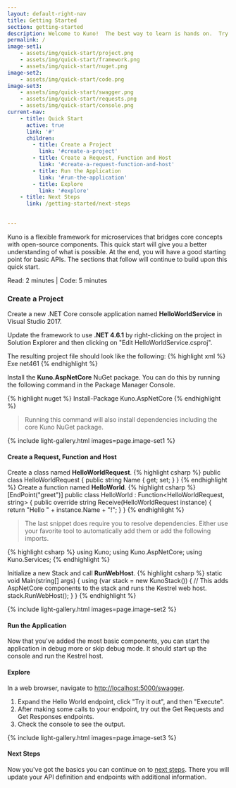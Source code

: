 ```yaml
---
layout: default-right-nav
title: Getting Started
section: getting-started
description: Welcome to Kuno!  The best way to learn is hands on.  Try the Quick Start below.
permalink: /
image-set1:
    - assets/img/quick-start/project.png
    - assets/img/quick-start/framework.png
    - assets/img/quick-start/nuget.png
image-set2:
    - assets/img/quick-start/code.png
image-set3:
    - assets/img/quick-start/swagger.png
    - assets/img/quick-start/requests.png
    - assets/img/quick-start/console.png
current-nav:
    - title: Quick Start
      active: true
      link: '#'   
      children:
        - title: Create a Project
          link: '#create-a-project'
        - title: Create a Request, Function and Host
          link: '#create-a-request-function-and-host'
        - title: Run the Application
          link: '#run-the-application'
        - title: Explore
          link: '#explore'
    - title: Next Steps
      link: /getting-started/next-steps
    
      
---
```


Kuno is a flexible framework for microservices that bridges core concepts with open-source components.  This
quick start will give you a better understanding of what is possible.  At the end, you will have a good starting point
for basic APIs.  The sections that follow will continue to build upon this quick start.

Read: 2 minutes | Code: 5 minutes

### Create a Project
Create a new .NET Core console application named **HelloWorldService** in Visual Studio 2017.

Update the framework to use **.NET 4.6.1** by right-clicking on the project in 
Solution Explorer and then clicking on "Edit HelloWorldService.csproj".  

The resulting project file should look like the following:
{% highlight xml %}
<Project Sdk="Microsoft.NET.Sdk">
  <PropertyGroup>
    <OutputType>Exe</OutputType>
    <TargetFramework>net461</TargetFramework>
  </PropertyGroup>
</Project>
{% endhighlight %}

Install the **Kuno.AspNetCore** NuGet package.  You can do this by running the following command in the Package Manager Console.

{% highlight nuget %}
Install-Package Kuno.AspNetCore
{% endhighlight %}

> Running this command will also install dependencies including the core Kuno NuGet package.  


{% include light-gallery.html images=page.image-set1 %}

#### Create a Request, Function and Host

Create a class named **HelloWorldRequest**.
{% highlight csharp %}
public class HelloWorldRequest
{
    public string Name { get; set;  }
}
{% endhighlight %}
Create a function named **HelloWorld**.
{% highlight csharp %}
[EndPoint("greet")]
public class HelloWorld : Function<HelloWorldRequest, string>
{
    public override string Receive(HelloWorldRequest instance)
    {
        return "Hello " + instance.Name + "!";
    }
}
{% endhighlight %}

> The last snippet does require you to resolve dependencies.  Either use your favorite tool to automatically add them
or add the following imports.

{% highlight csharp %}
using Kuno;
using Kuno.AspNetCore;
using Kuno.Services;
{% endhighlight %}

Initialize a new Stack and call **RunWebHost**.
{% highlight csharp %}
static void Main(string[] args)
{
    using (var stack = new KunoStack())
    {
        // This adds AspNetCore components to the stack and runs the Kestrel web host.
        stack.RunWebHost();
    }
}
{% endhighlight %}

{% include light-gallery.html images=page.image-set2 %}

#### Run the Application

Now that you've added the most basic components, you can start the application in debug more or skip debug mode.  It should start up the console and run the Kestrel host.

#### Explore
In a web browser, navigate to [http://localhost:5000/swagger](http://localhost:5000/swagger).

1. Expand the Hello World endpoint, click "Try it out", and then "Execute".
2. After making some calls to your endpoint, try out the Get Requests and Get Responses endpoints.
3. Check the console to see the output.

{% include light-gallery.html images=page.image-set3 %}
<!--
{% include carousel.html %}-->

#### Next Steps

Now you've got the basics you can continue on to [next steps](/getting-started/next-steps).  There you will update your API definition and endpoints
with additional information.